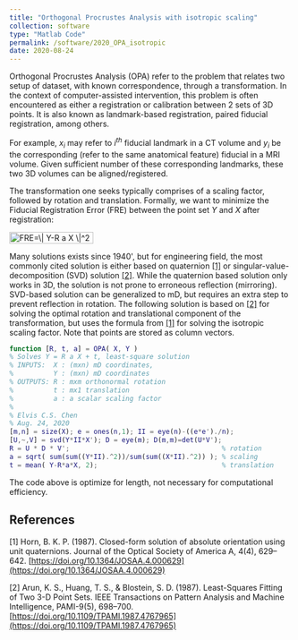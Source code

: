 ```yaml
---
title: "Orthogonal Procrustes Analysis with isotropic scaling"
collection: software
type: "Matlab Code"
permalink: /software/2020_OPA_isotropic
date: 2020-08-24
---
```


Orthogonal Procrustes Analysis (OPA) refer to the problem that relates two setup of dataset, with known correspondence, through a transformation. In the context of computer-assisted intervention, this problem is often encountered as either a registration or calibration between 2 sets of 3D points. It is also known as landmark-based registration, paired fiducial registration, among others.

For example, $x_i$ may refer to $i^{th}$ fiducial landmark in a CT volume  and $y_i$ be the corresponding (refer to the same anatomical feature) fiducial in a MRI volume. Given sufficient number of these corresponding landmarks, these two 3D volumes can be aligned/registered.

The transformation one seeks typically comprises of a scaling factor, followed by rotation and translation. Formally, we want to minimize the Fiducial Registration Error (FRE) between the point set $Y$ and $X$ after registration:

<img src="http://www.sciweavers.org/tex2img.php?eq=FRE%3D%5C%7C%20Y-R%20a%20X%20%5C%7C%5E2&bc=White&fc=Black&im=jpg&fs=12&ff=arev&edit=0" align="center" border="0" alt="FRE=\| Y-R a X \|^2" width="150" height="21" />

Many solutions exists since 1940', but for engineering field, the most commonly cited solution is either based on quaternion [[1]](#1) or singular-value-decomposition (SVD) solution [[2]](#2). While the quaternion based solution only works in 3D, the solution is not prone to erroneous reflection (mirroring). SVD-based solution can be generalized to mD, but requires an extra step to prevent reflection in rotation. The following solution is based on [[2]](#2) for solving the optimal rotation and translational component of the transformation, but uses the formula from [[1]](#1) for solving the isotropic scaling factor. Note that points are stored as column vectors.

``` matlab
function [R, t, a] = OPA( X, Y )
% Solves Y = R a X + t, least-square solution
% INPUTS:  X : (mxn) mD coordinates,
%          Y : (mxn) mD coordinates
% OUTPUTS: R : mxm orthonormal rotation
%          t : mx1 translation
%          a : a scalar scaling factor
%
% Elvis C.S. Chen
% Aug. 24, 2020
[m,n] = size(X); e = ones(n,1); II = eye(n)-((e*e')./n);
[U,~,V] = svd(Y*II*X'); D = eye(m); D(m,m)=det(U*V');
R = U * D * V';                                      % rotation
a = sqrt( sum(sum((Y*II).^2))/sum(sum((X*II).^2)) ); % scaling
t = mean( Y-R*a*X, 2);                               % translation
```

The code above is optimize for length, not necessary for computational efficiency.

## References
<a id="1">[1]</a>
Horn, B. K. P. (1987). 
Closed-form solution of absolute orientation using unit quaternions. 
Journal of the Optical Society of America A, 4(4), 629–642. 
[https://doi.org/10.1364/JOSAA.4.000629](https://doi.org/10.1364/JOSAA.4.000629)

<a id="2">[2]</a>
Arun, K. S., Huang, T. S., & Blostein, S. D. (1987). 
Least-Squares Fitting of Two 3-D Point Sets. 
IEEE Transactions on Pattern Analysis and Machine Intelligence, PAMI-9(5), 698–700. 
[https://doi.org/10.1109/TPAMI.1987.4767965](https://doi.org/10.1109/TPAMI.1987.4767965)